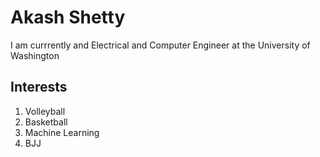 # Akash Shetty

I am currrently and Electrical and Computer Engineer at the University of Washington

## Interests 
1. Volleyball
2. Basketball
3. Machine Learning
4. BJJ

